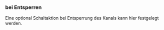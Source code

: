 ﻿### bei Entsperren

Eine optional Schaltaktion bei Entsperrung des Kanals kann hier festgelegt werden.

